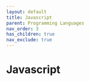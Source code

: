 ```yaml
---
layout: default
title: Javascript
parent: Programming Languages
nav_order: 3
has_children: true
nav_exclude: true
---
```


# Javascript
